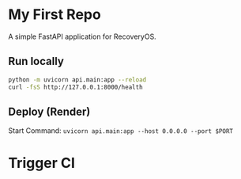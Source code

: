 # My First Repo

A simple FastAPI application for RecoveryOS.

## Run locally
```bash
python -m uvicorn api.main:app --reload
curl -fsS http://127.0.0.1:8000/health
```

## Deploy (Render)
Start Command: `uvicorn api.main:app --host 0.0.0.0 --port $PORT`
# Trigger CI
